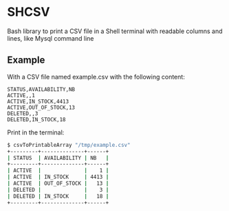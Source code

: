 # SHCSV 

Bash library to print a CSV file in a Shell terminal with readable columns and lines, like Mysql command line

## Example 

With a CSV file named example.csv with the following content:
```csv
STATUS,AVAILABILITY,NB
ACTIVE,,1
ACTIVE,IN_STOCK,4413
ACTIVE,OUT_OF_STOCK,13
DELETED,,3
DELETED,IN_STOCK,18
````

Print in the terminal:
```bash
$ csvToPrintableArray "/tmp/example.csv"
+---------+--------------+------+
| STATUS  | AVAILABILITY | NB   |
+---------+--------------+------+
| ACTIVE  |              |    1 |
| ACTIVE  | IN_STOCK     | 4413 |
| ACTIVE  | OUT_OF_STOCK |   13 |
| DELETED |              |    3 |
| DELETED | IN_STOCK     |   18 |
+---------+--------------+------+
````